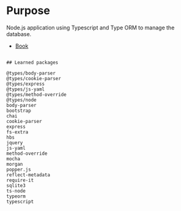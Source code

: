 # Purpose

Node.js application using Typescript and Type ORM to manage the database.

- [Book](https://www.amazon.com/Quick-Typescript-TypeORM-Node-js-applications-ebook/dp/B07S87X4ZK)

```

## Learned packages

@types/body-parser
@types/cookie-parser
@types/express
@types/js-yaml
@types/method-override
@types/node
body-parser
bootstrap
chai
cookie-parser
express
fs-extra
hbs
jquery
js-yaml
method-override
mocha
morgan
popper.js
reflect-metadata
require-it
sqlite3
ts-node
typeorm
typescript

```
